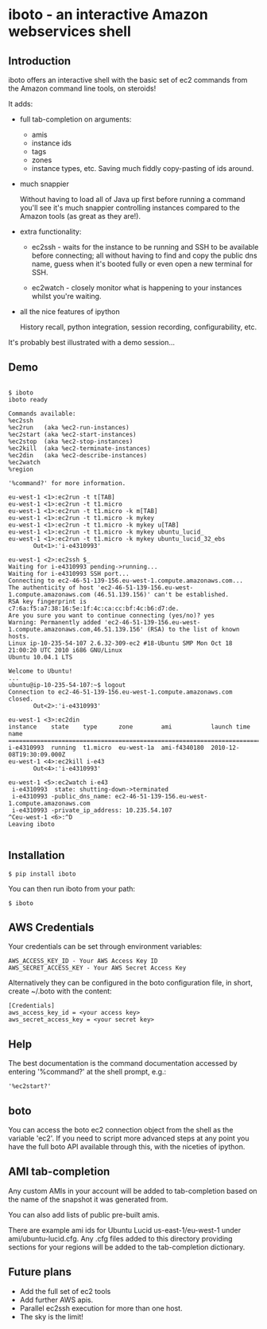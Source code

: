 iboto - an interactive Amazon webservices shell
===============================================

Introduction
------------
iboto offers an interactive shell with the basic set of ec2 commands from the Amazon
command line tools, on steroids!

It adds:

- full tab-completion on arguments:
  + amis
  + instance ids
  + tags
  + zones
  + instance types, etc.
  Saving much fiddly copy-pasting of ids around.
 
- much snappier

  Without having to load all of Java up first before running a command you'll see it's
  much snappier controlling instances compared to the Amazon tools (as great as they are!).
  
- extra functionality:

  + ec2ssh - waits for the instance to be running and SSH to be
    available before connecting; all without having to find and copy
    the public dns name, guess when it's booted fully or even open a
    new terminal for SSH.

  + ec2watch - closely monitor what is happening to your instances whilst you're waiting.
  
- all the nice features of ipython

  History recall, python integration, session recording, configurability, etc.

It's probably best illustrated with a demo session...

Demo
----
<pre><code>
$ iboto
iboto ready

Commands available:
%ec2ssh
%ec2run   (aka %ec2-run-instances)
%ec2start (aka %ec2-start-instances)
%ec2stop  (aka %ec2-stop-instances)
%ec2kill  (aka %ec2-terminate-instances)
%ec2din   (aka %ec2-describe-instances)
%ec2watch
%region

'%command?' for more information.

eu-west-1 <1>:ec2run -t t[TAB]
eu-west-1 <1>:ec2run -t t1.micro
eu-west-1 <1>:ec2run -t t1.micro -k m[TAB]
eu-west-1 <1>:ec2run -t t1.micro -k mykey
eu-west-1 <1>:ec2run -t t1.micro -k mykey u[TAB]
eu-west-1 <1>:ec2run -t t1.micro -k mykey ubuntu_lucid_
eu-west-1 <1>:ec2run -t t1.micro -k mykey ubuntu_lucid_32_ebs
       Out<1>:'i-e4310993'

eu-west-1 <2>:ec2ssh $_
Waiting for i-e4310993 pending->running...
Waiting for i-e4310993 SSH port...
Connecting to ec2-46-51-139-156.eu-west-1.compute.amazonaws.com...
The authenticity of host 'ec2-46-51-139-156.eu-west-1.compute.amazonaws.com (46.51.139.156)' can't be established.
RSA key fingerprint is c7:6a:f5:a7:38:16:5e:1f:4c:ca:cc:bf:4c:b6:d7:de.
Are you sure you want to continue connecting (yes/no)? yes
Warning: Permanently added 'ec2-46-51-139-156.eu-west-1.compute.amazonaws.com,46.51.139.156' (RSA) to the list of known hosts.
Linux ip-10-235-54-107 2.6.32-309-ec2 #18-Ubuntu SMP Mon Oct 18 21:00:20 UTC 2010 i686 GNU/Linux
Ubuntu 10.04.1 LTS

Welcome to Ubuntu!
...
ubuntu@ip-10-235-54-107:~$ logout
Connection to ec2-46-51-139-156.eu-west-1.compute.amazonaws.com closed.
       Out<2>:'i-e4310993'

eu-west-1 <3>:ec2din 
instance    state    type      zone        ami           launch time               name
===============================================================================================
i-e4310993  running  t1.micro  eu-west-1a  ami-f4340180  2010-12-08T19:30:09.000Z  
eu-west-1 <4>:ec2kill i-e43
       Out<4>:'i-e4310993'

eu-west-1 <5>:ec2watch i-e43
 i-e4310993  state: shutting-down->terminated
 i-e4310993 -public_dns_name: ec2-46-51-139-156.eu-west-1.compute.amazonaws.com
 i-e4310993 -private_ip_address: 10.235.54.107
^Ceu-west-1 <6>:^D
Leaving iboto

</code></pre>

Installation
------------
    $ pip install iboto

You can then run iboto from your path:

    $ iboto
 
AWS Credentials
---------------

Your credentials can be set through environment variables:

    AWS_ACCESS_KEY_ID - Your AWS Access Key ID
    AWS_SECRET_ACCESS_KEY - Your AWS Secret Access Key

Alternatively they can be configured in the boto configuration file,
in short, create  ~/.boto with the content:

    [Credentials]
    aws_access_key_id = <your access key>
    aws_secret_access_key = <your secret key>

Help
----
The best documentation is the command documentation accessed by entering '%command?' at the
shell prompt, e.g.:

    '%ec2start?'

boto
----
You can access the boto ec2 connection object from the shell as the variable 'ec2'.
If you need to script more advanced steps at any point you have the full boto API
available through this, with the niceties of ipython.

AMI tab-completion
-------------------
Any custom AMIs in your account will be added to tab-completion based on the name of
the snapshot it was generated from.

You can also add lists of public pre-built amis.

There are example ami ids for Ubuntu Lucid us-east-1/eu-west-1 under ami/ubuntu-lucid.cfg.
Any .cfg files added to this directory providing sections for your regions will be added to
the tab-completion dictionary.

Future plans
------------
- Add the full set of ec2 tools
- Add further AWS apis.
- Parallel ec2ssh execution for more than one host.
- The sky is the limit!
